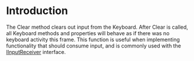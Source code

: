 # Introduction

The Clear method clears out input from the Keyboard. After Clear is called, all Keyboard methods and properties will behave as if there was no keyboard activity this frame. This function is useful when implementing functionality that should consume input, and is commonly used with the [IInputReceiver](../../../../../frb/docs/index.php) interface.
